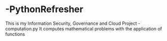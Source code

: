 # -PythonRefresher
This is my Information Security, Governance and Cloud Project - computation.py
It computes mathematical problems with the application of functions
